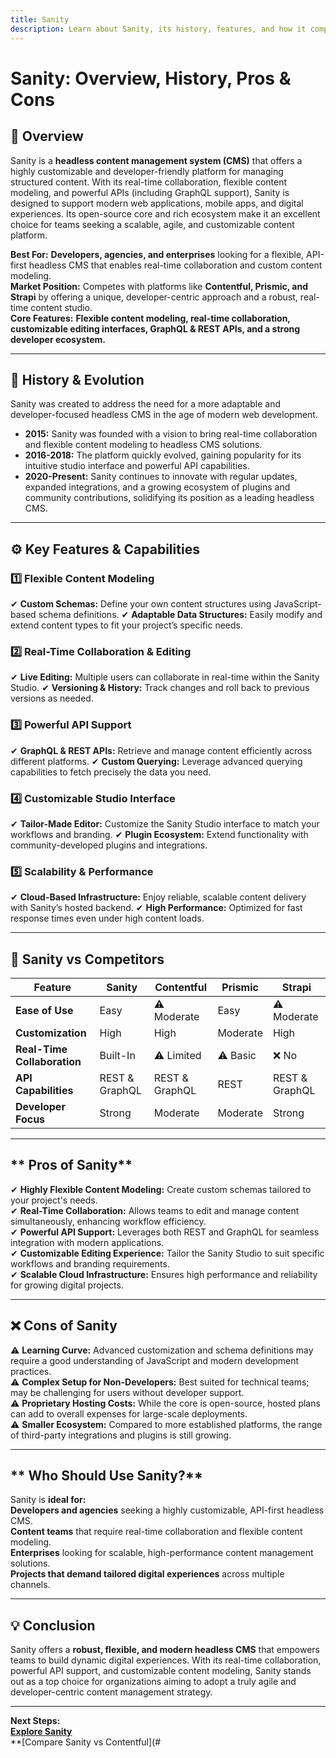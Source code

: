 ```yaml
---
title: Sanity
description: Learn about Sanity, its history, features, and how it compares to other headless CMS platforms.
---
```


# **Sanity: Overview, History, Pros & Cons**

## **📌 Overview**  
Sanity is a **headless content management system (CMS)** that offers a highly customizable and developer-friendly platform for managing structured content. With its real-time collaboration, flexible content modeling, and powerful APIs (including GraphQL support), Sanity is designed to support modern web applications, mobile apps, and digital experiences. Its open-source core and rich ecosystem make it an excellent choice for teams seeking a scalable, agile, and customizable content platform.

 **Best For:** **Developers, agencies, and enterprises** looking for a flexible, API-first headless CMS that enables real-time collaboration and custom content modeling.  
 **Market Position:** Competes with platforms like **Contentful, Prismic, and Strapi** by offering a unique, developer-centric approach and a robust, real-time content studio.  
 **Core Features:** **Flexible content modeling, real-time collaboration, customizable editing interfaces, GraphQL & REST APIs, and a strong developer ecosystem.**

---

## **📜 History & Evolution**  
Sanity was created to address the need for a more adaptable and developer-focused headless CMS in the age of modern web development.

- **2015:** Sanity was founded with a vision to bring real-time collaboration and flexible content modeling to headless CMS solutions.
- **2016-2018:** The platform quickly evolved, gaining popularity for its intuitive studio interface and powerful API capabilities.
- **2020-Present:** Sanity continues to innovate with regular updates, expanded integrations, and a growing ecosystem of plugins and community contributions, solidifying its position as a leading headless CMS.

---

## **⚙️ Key Features & Capabilities**

### **1️⃣ Flexible Content Modeling**
✔ **Custom Schemas:** Define your own content structures using JavaScript-based schema definitions.
✔ **Adaptable Data Structures:** Easily modify and extend content types to fit your project’s specific needs.

### **2️⃣ Real-Time Collaboration & Editing**
✔ **Live Editing:** Multiple users can collaborate in real-time within the Sanity Studio.
✔ **Versioning & History:** Track changes and roll back to previous versions as needed.

### **3️⃣ Powerful API Support**
✔ **GraphQL & REST APIs:** Retrieve and manage content efficiently across different platforms.
✔ **Custom Querying:** Leverage advanced querying capabilities to fetch precisely the data you need.

### **4️⃣ Customizable Studio Interface**
✔ **Tailor-Made Editor:** Customize the Sanity Studio interface to match your workflows and branding.
✔ **Plugin Ecosystem:** Extend functionality with community-developed plugins and integrations.

### **5️⃣ Scalability & Performance**
✔ **Cloud-Based Infrastructure:** Enjoy reliable, scalable content delivery with Sanity’s hosted backend.
✔ **High Performance:** Optimized for fast response times even under high content loads.

---

## **🔄 Sanity vs Competitors**

| Feature                   | Sanity           | Contentful      | Prismic        | Strapi           |
|---------------------------|------------------|-----------------|----------------|------------------|
| **Ease of Use**           |  Easy          | ⚠ Moderate     |  Easy        | ⚠ Moderate      |
| **Customization**         |  High          |  High         |  Moderate    |  High          |
| **Real-Time Collaboration**|  Built-In     | ⚠ Limited      | ⚠ Basic       | ❌ No            |
| **API Capabilities**      |  REST & GraphQL|  REST & GraphQL|  REST       |  REST & GraphQL|
| **Developer Focus**       |  Strong        |  Moderate     |  Moderate    |  Strong        |

---

## ** Pros of Sanity**  
✔ **Highly Flexible Content Modeling:** Create custom schemas tailored to your project's needs.  
✔ **Real-Time Collaboration:** Allows teams to edit and manage content simultaneously, enhancing workflow efficiency.  
✔ **Powerful API Support:** Leverages both REST and GraphQL for seamless integration with modern applications.  
✔ **Customizable Editing Experience:** Tailor the Sanity Studio to suit specific workflows and branding requirements.  
✔ **Scalable Cloud Infrastructure:** Ensures high performance and reliability for growing digital projects.

---

## **❌ Cons of Sanity**  
⚠ **Learning Curve:** Advanced customization and schema definitions may require a good understanding of JavaScript and modern development practices.  
⚠ **Complex Setup for Non-Developers:** Best suited for technical teams; may be challenging for users without developer support.  
⚠ **Proprietary Hosting Costs:** While the core is open-source, hosted plans can add to overall expenses for large-scale deployments.  
⚠ **Smaller Ecosystem:** Compared to more established platforms, the range of third-party integrations and plugins is still growing.

---

## ** Who Should Use Sanity?**  
Sanity is **ideal for:**  
 **Developers and agencies** seeking a highly customizable, API-first headless CMS.  
 **Content teams** that require real-time collaboration and flexible content modeling.  
 **Enterprises** looking for scalable, high-performance content management solutions.  
 **Projects that demand tailored digital experiences** across multiple channels.

---

## **💡 Conclusion**  
Sanity offers a **robust, flexible, and modern headless CMS** that empowers teams to build dynamic digital experiences. With its real-time collaboration, powerful API support, and customizable content modeling, Sanity stands out as a top choice for organizations aiming to adopt a truly agile and developer-centric content management strategy.

---

 **Next Steps:**  
 **[Explore Sanity](https://www.sanity.io/)**  
 **[Compare Sanity vs Contentful](#
